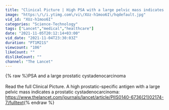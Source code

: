 ```yaml
---
title: "Clinical Picture | High PSA with a large pelvic mass indicates a prostatic cystadenocarcinoma"
image: "https:\/\/i.ytimg.com\/vi\/XUz-h1moo6I\/hqdefault.jpg"
vid_id: "XUz-h1moo6I"
categories: "Science-Technology"
tags: ["Lancet","medical","healthcare"]
date: "2021-11-05T20:12:14+03:00"
vid_date: "2021-11-04T23:30:03Z"
duration: "PT1M21S"
viewcount: "106"
likeCount: ""
dislikeCount: ""
channel: "The Lancet"
---
```

{% raw %}PSA and a large prostatic cystadenocarcinoma<br /><br />Read the full Clinical Picture. A high prostatic-specific antigen with a large pelvic mass indicates a prostatic cystadenocarcinoma: <a rel="nofollow" target="blank" href="https://www.thelancet.com/journals/lancet/article/PIIS0140-6736(21)02174-7/fulltext">https://www.thelancet.com/journals/lancet/article/PIIS0140-6736(21)02174-7/fulltext</a>{% endraw %}
